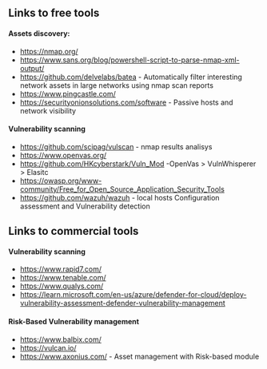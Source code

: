 ## Links to free tools 

#### Assets discovery:

* https://nmap.org/
* https://www.sans.org/blog/powershell-script-to-parse-nmap-xml-output/
* https://github.com/delvelabs/batea - Automatically filter interesting network assets in large networks using nmap scan reports
* https://www.pingcastle.com/
* https://securityonionsolutions.com/software - Passive hosts and network visibility 

####  Vulnerability scanning

* https://github.com/scipag/vulscan - nmap results analisys 
* https://www.openvas.org/
* https://github.com/HKcyberstark/Vuln_Mod  -OpenVas > VulnWhisperer > Elasitc 
* https://owasp.org/www-community/Free_for_Open_Source_Application_Security_Tools
* https://github.com/wazuh/wazuh -  local hosts Configuration assessment and Vulnerability detection

## Links to commercial tools 

#### Vulnerability scanning

* https://www.rapid7.com/
* https://www.tenable.com/
* https://www.qualys.com/
* https://learn.microsoft.com/en-us/azure/defender-for-cloud/deploy-vulnerability-assessment-defender-vulnerability-management

#### Risk-Based Vulnerability management

* https://www.balbix.com/
* https://vulcan.io/
* https://www.axonius.com/ - Asset management with Risk-based module


